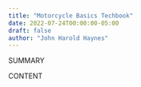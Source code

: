 ```yaml
---
title: "Motorcycle Basics Techbook"
date: 2022-07-24T00:00:00-05:00
draft: false
author: "John Harold Haynes"
---
```


SUMMARY

<!--more-->

CONTENT